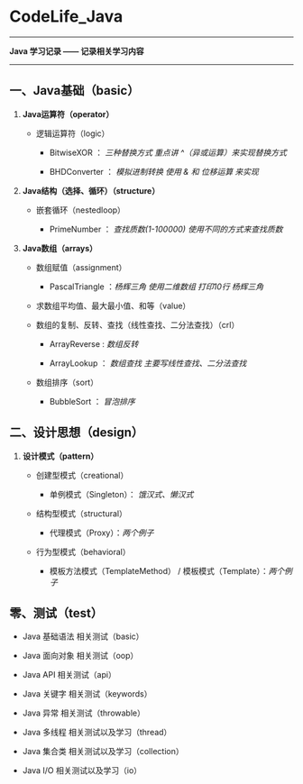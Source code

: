 # CodeLife_Java

****
**Java 学习记录 —— 记录相关学习内容**
****

## 一、Java基础（basic）

1. **Java运算符（operator）**

    + 逻辑运算符（logic）

        + BitwiseXOR ： *三种替换方式
            重点讲 ^（异或运算）来实现替换方式*

        + BHDConverter ： *模拟进制转换
            使用 & 和 位移运算 来实现*
          
2. **Java结构（选择、循环）（structure）**

    + 嵌套循环（nestedloop）

        + PrimeNumber ： *查找质数(1-100000)
            使用不同的方式来查找质数*
          
3. **Java数组（arrays）**

    + 数组赋值（assignment）

        + PascalTriangle ：*杨辉三角
            使用二维数组 打印10行 杨辉三角*
            
    + 求数组平均值、最大最小值、和等（value）

    + 数组的复制、反转、查找（线性查找、二分法查找）（crl）
    
        + ArrayReverse : *数组反转*
        
        + ArrayLookup ： *数组查找
            主要写线性查找、二分法查找*
    
    + 数组排序（sort）

       + BubbleSort ： *冒泡排序*
    
## 二、设计思想（design）

1. **设计模式（pattern）**

    + 创建型模式（creational）
        
        + 单例模式（Singleton）： *饿汉式、懒汉式*

    + 结构型模式（structural）
        
        + 代理模式（Proxy）：*两个例子*
       
   + 行为型模式（behavioral）
    
        + 模板方法模式（TemplateMethod） / 模板模式（Template）：*两个例子*

## 零、测试（test）

+ Java 基础语法 相关测试（basic）

+ Java 面向对象 相关测试（oop）

+ Java API 相关测试（api）

+ Java 关键字 相关测试（keywords）

+ Java 异常 相关测试（throwable）

+ Java 多线程 相关测试以及学习（thread）

+ Java 集合类 相关测试以及学习（collection）

+ Java I/O 相关测试以及学习（io）